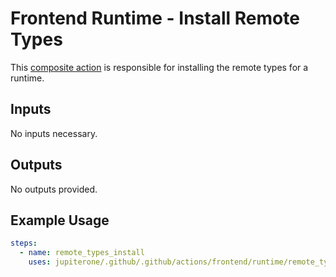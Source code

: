 # Frontend Runtime - Install Remote Types

This [composite action](./action.yml) is responsible for installing the remote types for a runtime.

## Inputs

No inputs necessary.                                                       

## Outputs

No outputs provided.

## Example Usage

```yaml
steps:
  - name: remote_types_install
    uses: jupiterone/.github/.github/actions/frontend/runtime/remote_types_install
```
